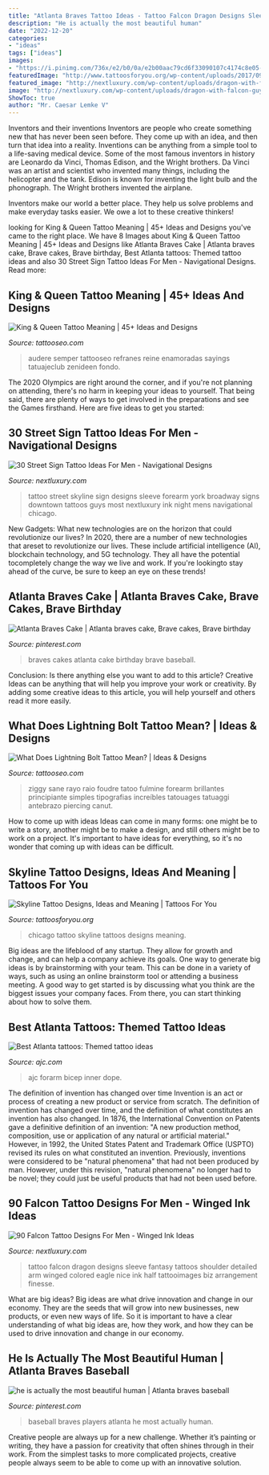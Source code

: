 ```yaml
---
title: "Atlanta Braves Tattoo Ideas - Tattoo Falcon Dragon Designs Sleeve Fantasy Tattoos Shoulder Detailed Arm Winged Colored Eagle Nice Ink Half Tattooimages Biz Arrangement Finesse"
description: "He is actually the most beautiful human"
date: "2022-12-20"
categories:
- "ideas"
tags: ["ideas"]
images:
- "https://i.pinimg.com/736x/e2/b0/0a/e2b00aac79cd6f33090107c4174c8e05--most-beautiful-he-is.jpg"
featuredImage: "http://www.tattoosforyou.org/wp-content/uploads/2017/09/Chicago-Skyline-Tattoos.jpg"
featured_image: "http://nextluxury.com/wp-content/uploads/dragon-with-falcon-guys-half-sleeve-tattoo.jpg"
image: "http://nextluxury.com/wp-content/uploads/dragon-with-falcon-guys-half-sleeve-tattoo.jpg"
ShowToc: true
author: "Mr. Caesar Lemke V"
---
```



Inventors and their inventions
Inventors are people who create something new that has never been seen before. They come up with an idea, and then turn that idea into a reality. Inventions can be anything from a simple tool to a life-saving medical device.
Some of the most famous inventors in history are Leonardo da Vinci, Thomas Edison, and the Wright brothers. Da Vinci was an artist and scientist who invented many things, including the helicopter and the tank. Edison is known for inventing the light bulb and the phonograph. The Wright brothers invented the airplane.

Inventors make our world a better place. They help us solve problems and make everyday tasks easier. We owe a lot to these creative thinkers!

	

		
looking for King &amp; Queen Tattoo Meaning | 45+ Ideas and Designs you've came to the right place. We have 8 Images about King &amp; Queen Tattoo Meaning | 45+ Ideas and Designs like Atlanta Braves Cake | Atlanta braves cake, Brave cakes, Brave birthday, Best Atlanta tattoos: Themed tattoo ideas and also 30 Street Sign Tattoo Ideas For Men - Navigational Designs. Read more:
		
    
## King &amp; Queen Tattoo Meaning | 45+ Ideas And Designs

<img loading=lazy src="https://www.tattooseo.com/wp-content/uploads/2017/09/king-queen-tattoos-4.jpg" onerror="this.onerror=null;this.src='https://tse2.mm.bing.net/th?id=OIP.fwqJF8lBTwkrpuPCs588uAHaKX&amp;pid=15.1';" alt="King &amp; Queen Tattoo Meaning | 45+ Ideas and Designs">

_Source: tattooseo.com_

>audere semper tattooseo refranes reine enamoradas sayings tatuajeclub zenideen fondo. 

	

The 2020 Olympics are right around the corner, and if you're not planning on attending, there's no harm in keeping your ideas to yourself. That being said, there are plenty of ways to get involved in the preparations and see the Games firsthand. Here are five ideas to get you started: 

    
## 30 Street Sign Tattoo Ideas For Men - Navigational Designs

<img loading=lazy src="http://nextluxury.com/wp-content/uploads/guys-street-sign-tattoo-design-ideas.jpg" onerror="this.onerror=null;this.src='https://tse2.mm.bing.net/th?id=OIP.otEGxB_f_BsoCjIy1_s1cAHaHa&amp;pid=15.1';" alt="30 Street Sign Tattoo Ideas For Men - Navigational Designs">

_Source: nextluxury.com_

>tattoo street skyline sign designs sleeve forearm york broadway signs downtown tattoos guys most nextluxury ink night mens navigational chicago. 

	

New Gadgets: What new technologies are on the horizon that could revolutionize our lives?
In 2020, there are a number of new technologies that areset to revolutionize our lives. These include artificial intelligence (AI), blockchain technology, and 5G technology. They all have the potential tocompletely change the way we live and work. If you're lookingto stay ahead of the curve, be sure to keep an eye on these trends!

    
## Atlanta Braves Cake | Atlanta Braves Cake, Brave Cakes, Brave Birthday

<img loading=lazy src="https://i.pinimg.com/736x/8f/4a/b2/8f4ab2be3b3cd465d21c03f3abf774e0.jpg" onerror="this.onerror=null;this.src='https://tse2.mm.bing.net/th?id=OIP.9toWSA2VaPExCywDDbTyZwHaJ3&amp;pid=15.1';" alt="Atlanta Braves Cake | Atlanta braves cake, Brave cakes, Brave birthday">

_Source: pinterest.com_

>braves cakes atlanta cake birthday brave baseball. 

	

Conclusion: Is there anything else you want to add to this article?
Creative Ideas can be anything that will help you improve your work or creativity. By adding some creative ideas to this article, you will help yourself and others read it more easily.

    
## What Does Lightning Bolt Tattoo Mean? | Ideas &amp; Designs

<img loading=lazy src="https://www.tattooseo.com/wp-content/uploads/2017/03/Lightning-Bolt-Tattoo-Meaning-15.jpg" onerror="this.onerror=null;this.src='https://tse1.mm.bing.net/th?id=OIP.b12XatToZpoOsSeci8FMjQHaJ4&amp;pid=15.1';" alt="What Does Lightning Bolt Tattoo Mean? | Ideas &amp; Designs">

_Source: tattooseo.com_

>ziggy sane rayo raio foudre tatoo fulmine forearm brillantes principiante simples tipografias increíbles tatouages tatuaggi antebrazo piercing canut. 

	

How to come up with ideas
Ideas can come in many forms: one might be to write a story, another might be to make a design, and still others might be to work on a project. It's important to have ideas for everything, so it's no wonder that coming up with ideas can be difficult.

    
## Skyline Tattoo Designs, Ideas And Meaning | Tattoos For You

<img loading=lazy src="http://www.tattoosforyou.org/wp-content/uploads/2017/09/Chicago-Skyline-Tattoos.jpg" onerror="this.onerror=null;this.src='https://tse3.mm.bing.net/th?id=OIP.MUemWg561qfMcEWNRHh_1AHaEc&amp;pid=15.1';" alt="Skyline Tattoo Designs, Ideas and Meaning | Tattoos For You">

_Source: tattoosforyou.org_

>chicago tattoo skyline tattoos designs meaning. 

	

Big ideas are the lifeblood of any startup. They allow for growth and change, and can help a company achieve its goals. One way to generate big ideas is by brainstorming with your team. This can be done in a variety of ways, such as using an online brainstorm tool or attending a business meeting. A good way to get started is by discussing what you think are the biggest issues your company faces. From there, you can start thinking about how to solve them.

    
## Best Atlanta Tattoos: Themed Tattoo Ideas

<img loading=lazy src="https://www.ajc.com/rf/image_large/Pub/p7/AJC/2016/09/13/Images/photos.medleyphoto.11345491.png" onerror="this.onerror=null;this.src='https://tse4.mm.bing.net/th?id=OIP.1PJe0ic0uiE8lTJJAnOqQwHaFP&amp;pid=15.1';" alt="Best Atlanta tattoos: Themed tattoo ideas">

_Source: ajc.com_

>ajc forarm bicep inner dope. 

	

The definition of invention has changed over time
Invention is an act or process of creating a new product or service from scratch. The definition of invention has changed over time, and the definition of what constitutes an invention has also changed.  In 1876, the International Convention on Patents gave a definitive definition of an invention: "A new production method, composition, use or application of any natural or artificial material." 
However, in 1992, the United States Patent and Trademark Office (USPTO) revised its rules on what constituted an invention. Previously, inventions were considered to be "natural phenomena" that had not been produced by man. However, under this revision, "natural phenomena" no longer had to be novel; they could just be useful products that had not been used before.

    
## 90 Falcon Tattoo Designs For Men - Winged Ink Ideas

<img loading=lazy src="http://nextluxury.com/wp-content/uploads/dragon-with-falcon-guys-half-sleeve-tattoo.jpg" onerror="this.onerror=null;this.src='https://tse1.mm.bing.net/th?id=OIP.b4AKjskeKUMtx55j_cJUhwHaHa&amp;pid=15.1';" alt="90 Falcon Tattoo Designs For Men - Winged Ink Ideas">

_Source: nextluxury.com_

>tattoo falcon dragon designs sleeve fantasy tattoos shoulder detailed arm winged colored eagle nice ink half tattooimages biz arrangement finesse. 

	

What are big ideas?
Big ideas are what drive innovation and change in our economy. They are the seeds that will grow into new businesses, new products, or even new ways of life. So it is important to have a clear understanding of what big ideas are, how they work, and how they can be used to drive innovation and change in our economy.

    
## He Is Actually The Most Beautiful Human | Atlanta Braves Baseball

<img loading=lazy src="https://i.pinimg.com/736x/e2/b0/0a/e2b00aac79cd6f33090107c4174c8e05--most-beautiful-he-is.jpg" onerror="this.onerror=null;this.src='https://tse3.mm.bing.net/th?id=OIP.NX-KmSdC5yB11rwRfo7yEAHaNK&amp;pid=15.1';" alt="he is actually the most beautiful human | Atlanta braves baseball">

_Source: pinterest.com_

>baseball braves players atlanta he most actually human. 

	

Creative people are always up for a new challenge. Whether it’s painting or writing, they have a passion for creativity that often shines through in their work. From the simplest tasks to more complicated projects, creative people always seem to be able to come up with an innovative solution.

